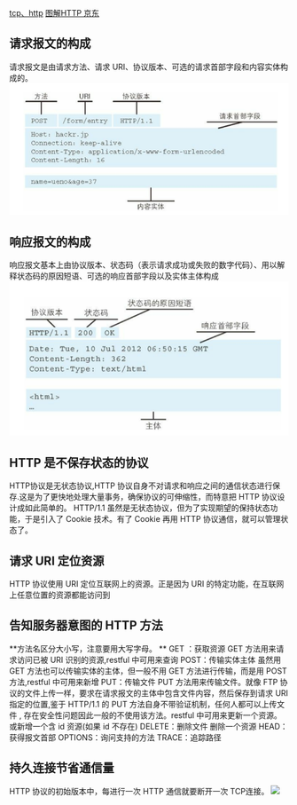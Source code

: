 [tcp、http](https://juejin.im/post/5ad4094e6fb9a028d7011069)
[图解HTTP 京东](http://item.jd.com/11449491.html)


## 请求报文的构成
请求报文是由请求方法、请求 URI、协议版本、可选的请求首部字段和内容实体构成的。
![](/assets/ES32`PN$F@HHPTUP$BE8WIM.png)
## 响应报文的构成
响应报文基本上由协议版本、状态码（表示请求成功或失败的数字代码）、用以解释状态码的原因短语、可选的响应首部字段以及实体主体构成
![](/assets/SY992L7G6G2RV8TSH.png)

## HTTP 是不保存状态的协议
HTTP协议是无状态协议,HTTP 协议自身不对请求和响应之间的通信状态进行保存.这是为了更快地处理大量事务，确保协议的可伸缩性，而特意把 HTTP 协议设计成如此简单的。
HTTP/1.1 虽然是无状态协议，但为了实现期望的保持状态功能，于是引入了 Cookie 技术。有了 Cookie 再用 HTTP 协议通信，就可以管理状态了。
## 请求 URI 定位资源
HTTP 协议使用 URI 定位互联网上的资源。正是因为 URI 的特定功能，在互联网上任意位置的资源都能访问到
## 告知服务器意图的 HTTP 方法
**方法名区分大小写，注意要用大写字母。
**
GET ：获取资源
    GET 方法用来请求访问已被 URI 识别的资源,restful 中可用来查询
POST：传输实体主体
    虽然用 GET 方法也可以传输实体的主体，但一般不用 GET 方法进行传输，而是用 POST 方法,restful 中可用来新增
PUT：传输文件
    PUT 方法用来传输文件。就像 FTP 协议的文件上传一样，要求在请求报文的主体中包含文件内容，然后保存到请求 URI 指定的位置,鉴于 HTTP/1.1 的 PUT 方法自身不带验证机制，任何人都可以上传文件 , 存在安全性问题因此一般的不使用该方法。restful 中可用来更新一个资源。或新增一个含 id 资源(如果 id 不存在)
DELETE：删除文件
    删除一个资源
HEAD：获得报文首部
OPTIONS：询问支持的方法
TRACE：追踪路径
## 持久连接节省通信量
HTTP 协议的初始版本中，每进行一次 HTTP 通信就要断开一次 TCP连接。
![](/assets/%23N756KC6KD6N9DF0.png)
